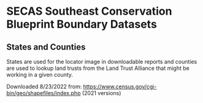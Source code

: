 # SECAS Southeast Conservation Blueprint Boundary Datasets

## States and Counties

States are used for the locator image in downloadable reports and counties are
used to lookup land trusts from the Land Trust Alliance that might be working
in a given county.

Downloaded 8/23/2022 from: https://www.census.gov/cgi-bin/geo/shapefiles/index.php
(2021 versions)
